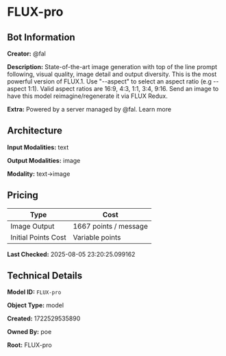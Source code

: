 # FLUX-pro

## Bot Information

**Creator:** @fal

**Description:** State-of-the-art image generation with top of the line prompt following, visual quality, image detail and output diversity. This is the most powerful version of FLUX.1. Use "--aspect" to select an aspect ratio (e.g --aspect 1:1). Valid aspect ratios are 16:9, 4:3, 1:1, 3:4, 9:16. Send an image to have this model reimagine/regenerate it via FLUX Redux.

**Extra:** Powered by a server managed by @fal. Learn more


## Architecture

**Input Modalities:** text

**Output Modalities:** image

**Modality:** text->image


## Pricing

| Type | Cost |
|------|------|
| Image Output | 1667 points / message |
| Initial Points Cost | Variable points |

**Last Checked:** 2025-08-05 23:20:25.099162


## Technical Details

**Model ID:** `FLUX-pro`

**Object Type:** model

**Created:** 1722529535890

**Owned By:** poe

**Root:** FLUX-pro
